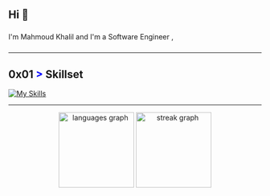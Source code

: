 <h2 align="left">Hi 👋</h2>

###

<p align="left">I'm  Mahmoud Khalil and I'm a Software Engineer ,</p>

###
<p align="left"></p>

###
---
## 0x01 <span style="color: blue !important;">&gt;</span> Skillset
[![My Skills](https://skillicons.dev/icons?i=git,react,cpp,javascript,typescript,express,jest,mongodb,mysql,nestjs,nextjs,nodejs,postman,react,python,bash,&perline=12)](https://skillicons.dev)

---

<div align="center">
  <img src="https://github-readme-stats.vercel.app/api/top-langs?username=mahmoud-khalil8&locale=en&hide_title=false&layout=compact&card_width=320&langs_count=5&theme=dracula&hide_border=false&order=2" height="150" alt="languages graph"  />
  <img src="https://streak-stats.demolab.com?user=mahmoud-khalil8&locale=en&mode=daily&theme=dracula&hide_border=false&border_radius=5&order=3" height="150" alt="streak graph"  />
</div>

###



###
